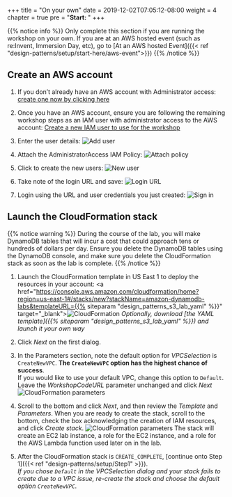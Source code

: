 +++
title = "On your own"
date = 2019-12-02T07:05:12-08:00
weight = 4
chapter = true
pre = "<b>Start: </b>"
+++


{{% notice info %}}
Only complete this section if you are running the workshop on your own. If you are at an AWS hosted event (such as re:Invent, Immersion Day, etc), go to [At an AWS hosted Event]({{< ref "design-patterns/setup/start-here/aws-event">}})
{{% /notice %}}
## Create an AWS account

1. If you don’t already have an AWS account with Administrator access: [create one now by clicking here](https://aws.amazon.com/getting-started/)

1. Once you have an AWS account, ensure you are following the remaining workshop steps as an IAM user with administrator access to the AWS account: [Create a new IAM user to use for the workshop](https://console.aws.amazon.com/iam/home?#/users$new)

3. Enter the user details:
![Add user](/images/iam-1-create-user.png)

4. Attach the AdministratorAccess IAM Policy:
![Attach policy](/images/iam-2-attach-policy.png)

5. Click to create the new users:
![New user](/images/iam-3-create-user.png)

6. Take note of the login URL and save:
![Login URL](/images/iam-4-save-url.png)

7. Login using the URL and user credentials you just created:
![Sign in](/images/iam-signin.png)  

## Launch the CloudFormation stack
{{% notice warning %}}
During the course of the lab, you will make DynamoDB tables that will incur a cost that could approach tens or hundreds of dollars per day. Ensure you delete the DynamoDB tables using the DynamoDB console, and make sure you delete the CloudFormation stack as soon as the lab is complete.
{{% /notice %}}

1. Launch the CloudFormation template in US East 1 to deploy the resources in your account:
  <a href="https://console.aws.amazon.com/cloudformation/home?region=us-east-1#/stacks/new?stackName=amazon-dynamodb-labs&templateURL={{% siteparam "design_patterns_s3_lab_yaml" %}}" target="_blank"><img src="/images/cloudformation-launch-stack.png" alt="CloudFormation"/></a>
  *Optionally, download [the YAML template]({{% siteparam "design_patterns_s3_lab_yaml" %}}) and launch it your own way*

1. Click *Next* on the first dialog.

1. In the Parameters section, note the default option for *VPCSelection* is `CreateNewVPC`. **The `CreateNewVPC` option has the highest chance of success**.  
    If you would like to use your default VPC, change this option to `Default`.  
    Leave the *WorkshopCodeURL* parameter unchanged and click *Next*
![CloudFormation parameters](/images/awsconsole1.png)

1. Scroll to the bottom and click *Next*, and then review the *Template* and *Parameters*. When you are ready to create the stack, scroll to the bottom, check the box acknowledging the creation of IAM resources, and click *Create stack*.
![CloudFormation parameters](/images/awsconsole2.png)
  The stack will create an EC2 lab instance, a role for the EC2 instance, and a role for the AWS Lambda function used later on in the lab.


1. After the CloudFormation stack is `CREATE_COMPLETE`, [continue onto Step 1]({{< ref "design-patterns/setup/Step1" >}}).  
  *If you chose `Default` in the *VPCSelection* dialog and your stack fails to create due to a VPC issue, re-create the stack and choose the default option `CreateNewVPC`*.
